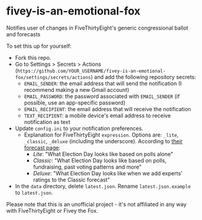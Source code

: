 # fivey-is-an-emotional-fox

Notifies user of changes in FiveThirtyEight's generic congressional ballot and forecasts

To set this up for yourself:

* Fork this repo.
* Go to Settings > Secrets > Actions (`https://github.com/YOUR_USERNAME/fivey-is-an-emotional-fox/settings/secrets/actions`) and add the following repository secrets:
    * `EMAIL_SENDER`: the email address that will send the notification (I recommend making a new Gmail account)
    * `EMAIL_PASSWORD`: the password associated with `EMAIL_SENDER` (if possible, use an app-specific password)
    * `EMAIL_RECIPIENT`: the email address that will receive the notification
    * `TEXT_RECIPIENT`: a mobile device's email address to receive notification as text
* Update `config.ini` to your notification preferences.
    * Explanation for FiveThirtyEight `expression`. Options are: `_lite`, `_classic`, `_deluxe` (including the underscore). According to [their forecast page](https://projects.fivethirtyeight.com/2022-election-forecast/):
        * _Lite_: "What Election Day looks like based on polls alone"
        * _Classic_: "What Election Day looks like based on polls, fundraising, past voting patterns and more"
        * _Deluxe_: "What Election Day looks like when we add experts' ratings to the Classic forecast"
* In the `data` directory, delete `latest.json`. Rename `latest.json.example` to `latest.json`.

Please note that this is an unofficial project - it's not affiliated in any way with FiveThirtyEight or Fivey the Fox.
